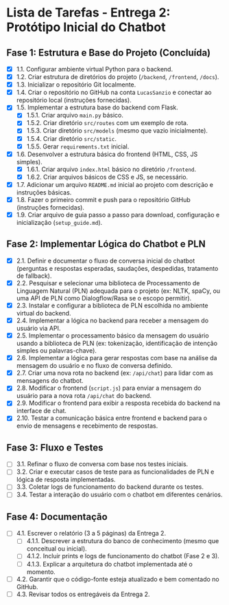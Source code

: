 # Lista de Tarefas - Entrega 2: Protótipo Inicial do Chatbot

## Fase 1: Estrutura e Base do Projeto (Concluída)

- [x] 1.1. Configurar ambiente virtual Python para o backend.
- [x] 1.2. Criar estrutura de diretórios do projeto (`/backend`, `/frontend`, `/docs`).
- [x] 1.3. Inicializar o repositório Git localmente.
- [x] 1.4. Criar o repositório no GitHub na conta `LucasSanzio` e conectar ao repositório local (instruções fornecidas).
- [x] 1.5. Implementar a estrutura base do backend com Flask.
    - [x] 1.5.1. Criar arquivo `main.py` básico.
    - [x] 1.5.2. Criar diretório `src/routes` com um exemplo de rota.
    - [x] 1.5.3. Criar diretório `src/models` (mesmo que vazio inicialmente).
    - [x] 1.5.4. Criar diretório `src/static`.
    - [x] 1.5.5. Gerar `requirements.txt` inicial.
- [x] 1.6. Desenvolver a estrutura básica do frontend (HTML, CSS, JS simples).
    - [x] 1.6.1. Criar arquivo `index.html` básico no diretório `/frontend`.
    - [x] 1.6.2. Criar arquivos básicos de CSS e JS, se necessário.
- [x] 1.7. Adicionar um arquivo `README.md` inicial ao projeto com descrição e instruções básicas.
- [x] 1.8. Fazer o primeiro commit e push para o repositório GitHub (instruções fornecidas).
- [x] 1.9. Criar arquivo de guia passo a passo para download, configuração e inicialização (`setup_guide.md`).

## Fase 2: Implementar Lógica do Chatbot e PLN

- [x] 2.1. Definir e documentar o fluxo de conversa inicial do chatbot (perguntas e respostas esperadas, saudações, despedidas, tratamento de fallback).
- [x] 2.2. Pesquisar e selecionar uma biblioteca de Processamento de Linguagem Natural (PLN) adequada para o projeto (ex: NLTK, spaCy, ou uma API de PLN como Dialogflow/Rasa se o escopo permitir).
- [x] 2.3. Instalar e configurar a biblioteca de PLN escolhida no ambiente virtual do backend.
- [x] 2.4. Implementar a lógica no backend para receber a mensagem do usuário via API.
- [x] 2.5. Implementar o processamento básico da mensagem do usuário usando a biblioteca de PLN (ex: tokenização, identificação de intenção simples ou palavras-chave).
- [x] 2.6. Implementar a lógica para gerar respostas com base na análise da mensagem do usuário e no fluxo de conversa definido.
- [x] 2.7. Criar uma nova rota no backend (ex: `/api/chat`) para lidar com as mensagens do chatbot.
- [x] 2.8. Modificar o frontend (`script.js`) para enviar a mensagem do usuário para a nova rota `/api/chat` do backend.
- [x] 2.9. Modificar o frontend para exibir a resposta recebida do backend na interface de chat.
- [x] 2.10. Testar a comunicação básica entre frontend e backend para o envio de mensagens e recebimento de respostas.

## Fase 3: Fluxo e Testes

- [ ] 3.1. Refinar o fluxo de conversa com base nos testes iniciais.
- [ ] 3.2. Criar e executar casos de teste para as funcionalidades de PLN e lógica de resposta implementadas.
- [ ] 3.3. Coletar logs de funcionamento do backend durante os testes.
- [ ] 3.4. Testar a interação do usuário com o chatbot em diferentes cenários.

## Fase 4: Documentação

- [ ] 4.1. Escrever o relatório (3 a 5 páginas) da Entrega 2.
    - [ ] 4.1.1. Descrever a estrutura do banco de conhecimento (mesmo que conceitual ou inicial).
    - [ ] 4.1.2. Incluir prints e logs de funcionamento do chatbot (Fase 2 e 3).
    - [ ] 4.1.3. Explicar a arquitetura do chatbot implementada até o momento.
- [ ] 4.2. Garantir que o código-fonte esteja atualizado e bem comentado no GitHub.
- [ ] 4.3. Revisar todos os entregáveis da Entrega 2.
